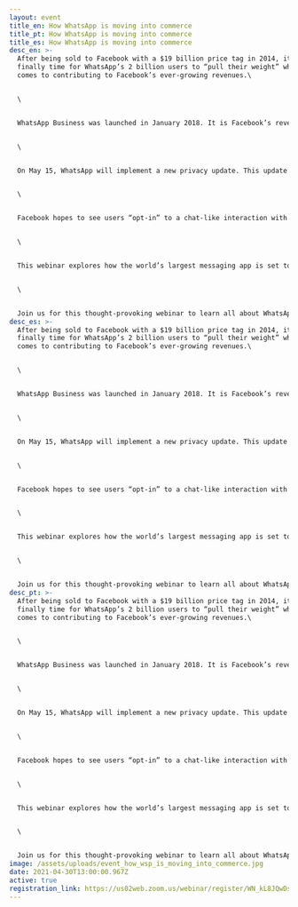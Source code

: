 ```yaml
---
layout: event
title_en: How WhatsApp is moving into commerce
title_pt: How WhatsApp is moving into commerce
title_es: How WhatsApp is moving into commerce
desc_en: >-
  After being sold to Facebook with a $19 billion price tag in 2014, it’s
  finally time for WhatsApp’s 2 billion users to “pull their weight” when it
  comes to contributing to Facebook’s ever-growing revenues.\


  \


  WhatsApp Business was launched in January 2018. It is Facebook’s revenue-generating enterprise product as well as the first instance of Facebook extracting money directly from WhatsApp. WhatsApp plans to offer more in-app shopping features and hosting services from Facebook to allow smaller companies to upgrade their mobile marketing and e-commerce efforts.\


  \


  On May 15, WhatsApp will implement a new privacy update. This update was initially meant to come into effect February 8. Yet a popular outcry, due to concerns around data sharing between Facebook and WhatsApp, led Facebook to push the date to May 15. Facebook has spent the months since the January announcement of the update downplaying the significance of these privacy updates by arguing that its latest changes will affect only communication with business accounts.\


  \


  Facebook hopes to see users “opt-in” to a chat-like interaction with businesses. A major push behind these interactions would be the data that Facebook has collected on users through both their Facebook and WhatsApp accounts (metadata) for the past years, unbeknownst to many users, in order to better target them with relevant advertisings that might push them to engage in such exchanges.\


  \


  This webinar explores how the world’s largest messaging app is set to generate a new ecosystem based on WhatsApp commerce. The panelists will share their insights about the evolving business model of WhatsApp, followed by a Q&A session.\


  \


  Join us for this thought-provoking webinar to learn all about WhatsApp Business and what the implications of this enterprise will be in the future for both business and WhatsApp user’s privacy.
desc_es: >-
  After being sold to Facebook with a $19 billion price tag in 2014, it’s
  finally time for WhatsApp’s 2 billion users to “pull their weight” when it
  comes to contributing to Facebook’s ever-growing revenues.\


  \


  WhatsApp Business was launched in January 2018. It is Facebook’s revenue-generating enterprise product as well as the first instance of Facebook extracting money directly from WhatsApp. WhatsApp plans to offer more in-app shopping features and hosting services from Facebook to allow smaller companies to upgrade their mobile marketing and e-commerce efforts.\


  \


  On May 15, WhatsApp will implement a new privacy update. This update was initially meant to come into effect February 8. Yet a popular outcry, due to concerns around data sharing between Facebook and WhatsApp, led Facebook to push the date to May 15. Facebook has spent the months since the January announcement of the update downplaying the significance of these privacy updates by arguing that its latest changes will affect only communication with business accounts.\


  \


  Facebook hopes to see users “opt-in” to a chat-like interaction with businesses. A major push behind these interactions would be the data that Facebook has collected on users through both their Facebook and WhatsApp accounts (metadata) for the past years, unbeknownst to many users, in order to better target them with relevant advertisings that might push them to engage in such exchanges.\


  \


  This webinar explores how the world’s largest messaging app is set to generate a new ecosystem based on WhatsApp commerce. The panelists will share their insights about the evolving business model of WhatsApp, followed by a Q&A session.\


  \


  Join us for this thought-provoking webinar to learn all about WhatsApp Business and what the implications of this enterprise will be in the future for both business and WhatsApp user’s privacy.
desc_pt: >-
  After being sold to Facebook with a $19 billion price tag in 2014, it’s
  finally time for WhatsApp’s 2 billion users to “pull their weight” when it
  comes to contributing to Facebook’s ever-growing revenues.\


  \


  WhatsApp Business was launched in January 2018. It is Facebook’s revenue-generating enterprise product as well as the first instance of Facebook extracting money directly from WhatsApp. WhatsApp plans to offer more in-app shopping features and hosting services from Facebook to allow smaller companies to upgrade their mobile marketing and e-commerce efforts.\


  \


  On May 15, WhatsApp will implement a new privacy update. This update was initially meant to come into effect February 8. Yet a popular outcry, due to concerns around data sharing between Facebook and WhatsApp, led Facebook to push the date to May 15. Facebook has spent the months since the January announcement of the update downplaying the significance of these privacy updates by arguing that its latest changes will affect only communication with business accounts.\


  \


  Facebook hopes to see users “opt-in” to a chat-like interaction with businesses. A major push behind these interactions would be the data that Facebook has collected on users through both their Facebook and WhatsApp accounts (metadata) for the past years, unbeknownst to many users, in order to better target them with relevant advertisings that might push them to engage in such exchanges.\


  \


  This webinar explores how the world’s largest messaging app is set to generate a new ecosystem based on WhatsApp commerce. The panelists will share their insights about the evolving business model of WhatsApp, followed by a Q&A session.\


  \


  Join us for this thought-provoking webinar to learn all about WhatsApp Business and what the implications of this enterprise will be in the future for both business and WhatsApp user’s privacy.
image: /assets/uploads/event_how_wsp_is_moving_into_commerce.jpg
date: 2021-04-30T13:00:00.967Z
active: true
registration_link: https://us02web.zoom.us/webinar/register/WN_kL8JQwDsRDKIjvSE7JY39g
---
```

